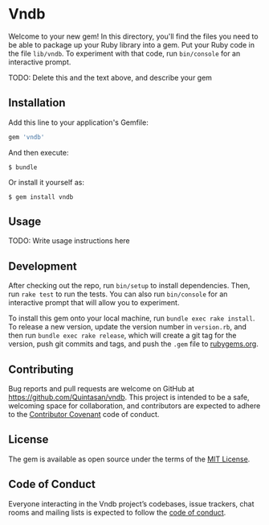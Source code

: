 # Vndb

Welcome to your new gem! In this directory, you'll find the files you need to be able to package up your Ruby library into a gem. Put your Ruby code in the file `lib/vndb`. To experiment with that code, run `bin/console` for an interactive prompt.

TODO: Delete this and the text above, and describe your gem

## Installation

Add this line to your application's Gemfile:

```ruby
gem 'vndb'
```

And then execute:

    $ bundle

Or install it yourself as:

    $ gem install vndb

## Usage

TODO: Write usage instructions here

## Development

After checking out the repo, run `bin/setup` to install dependencies. Then, run `rake test` to run the tests. You can also run `bin/console` for an interactive prompt that will allow you to experiment.

To install this gem onto your local machine, run `bundle exec rake install`. To release a new version, update the version number in `version.rb`, and then run `bundle exec rake release`, which will create a git tag for the version, push git commits and tags, and push the `.gem` file to [rubygems.org](https://rubygems.org).

## Contributing

Bug reports and pull requests are welcome on GitHub at https://github.com/Quintasan/vndb. This project is intended to be a safe, welcoming space for collaboration, and contributors are expected to adhere to the [Contributor Covenant](http://contributor-covenant.org) code of conduct.

## License

The gem is available as open source under the terms of the [MIT License](https://opensource.org/licenses/MIT).

## Code of Conduct

Everyone interacting in the Vndb project’s codebases, issue trackers, chat rooms and mailing lists is expected to follow the [code of conduct](https://github.com/Quintasan/vndb/blob/master/CODE_OF_CONDUCT.md).
